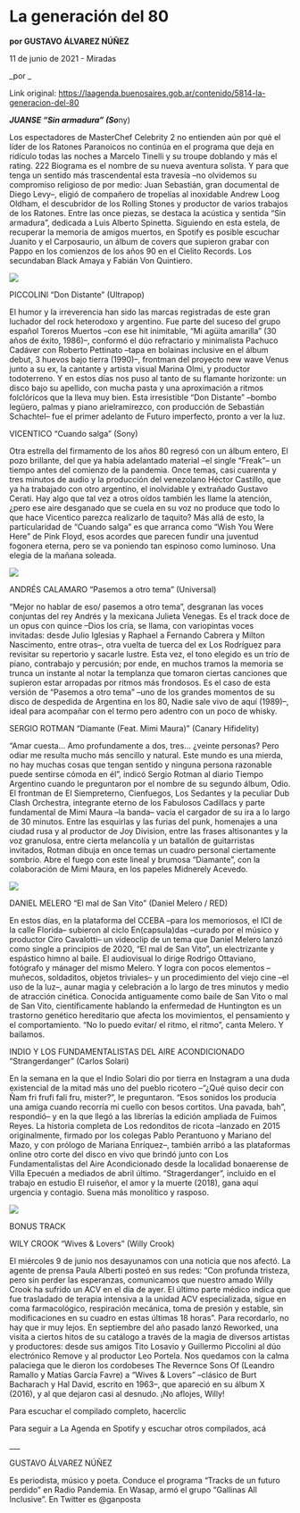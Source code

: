 # La generación del 80

**por GUSTAVO ÁLVAREZ NÚÑEZ**

11 de junio de 2021 - Miradas

_por _

Link original: https://laagenda.buenosaires.gob.ar/contenido/5814-la-generacion-del-80



***JUANSE “Sin armadura” (So***ny)




Los espectadores de MasterChef Celebrity 2 no entienden aún por qué el líder de los Ratones Paranoicos no continúa en el programa que deja en ridículo todas las noches a Marcelo Tinelli y su troupe doblando y más el rating. 222 Biograma es el nombre de su nueva aventura solista. Y para que tenga un sentido más trascendental esta travesía –no olvidemos su compromiso religioso de por medio: Juan Sebastián, gran documental de Diego Levy–, eligió de compañero de tropelías al inoxidable Andrew Loog Oldham, el descubridor de los Rolling Stones y productor de varios trabajos de los Ratones. Entre las once piezas, se destaca la acústica y sentida “Sin armadura”, dedicada a Luis Alberto Spinetta. Siguiendo en esta estela, de recuperar la memoria de amigos muertos, en Spotify es posible escuchar Juanito y el Carposaurio, un álbum de covers que supieron grabar con Pappo en los comienzos de los años 90 en el Cielito Records. Los secundaban Black Amaya y Fabián Von Quintiero.




![](https://cdn.flowlikemusic.com/files/images/52718/1d885ae0-f5f9-4c63-972e-813e532ca655.jpeg)




PICCOLINI “Don Distante” (Ultrapop)




El humor y la irreverencia han sido las marcas registradas de este gran luchador del rock heterodoxo y argentino. Fue parte del suceso del grupo español Toreros Muertos –con ese hit inimitable, “Mi agüita amarilla” (30 años de éxito, 1986)–, conformó el dúo refractario y minimalista Pachuco Cadáver con Roberto Pettinato –tapa en bolainas inclusive en el álbum debut, 3 huevos bajo tierra (1990)–, frontman del proyecto new wave Venus junto a su ex, la cantante y artista visual Marina Olmi, y productor todoterreno. Y en estos días nos puso al tanto de su flamante horizonte: un disco bajo su apellido, con mucha pasta y una aproximación a ritmos folclóricos que la lleva muy bien. Esta irresistible “Don Distante” –bombo legüero, palmas y piano arielramirezco, con producción de Sebastián Schachtel– fue el primer adelanto de Futuro imperfecto, pronto a ver la luz.




VICENTICO “Cuando salga” (Sony)




Otra estrella del firmamento de los años 80 regresó con un álbum entero, El pozo brillante, del que ya había adelantado material –el single “Freak”– un tiempo antes del comienzo de la pandemia. Once temas, casi cuarenta y tres minutos de audio y la producción del venezolano Héctor Castillo, que ya ha trabajado con otro argentino, el inolvidable y extrañado Gustavo Cerati. Hay algo que tal vez a otros oídos también les llame la atención, ¿pero ese aire desganado que se cuela en su voz no produce que todo lo que hace Vicentico parezca realizarlo de taquito? Más allá de esto, la particularidad de “Cuando salga” es que arranca como “Wish You Were Here” de Pink Floyd, esos acordes que parecen fundir una juventud fogonera eterna, pero se va poniendo tan espinoso como luminoso. Una elegía de la mañana soleada.




![](https://cdn.flowlikemusic.com/files/images/52720/73e31c34-c471-425b-b33a-72b00bee7640.jpeg)




ANDRÉS CALAMARO “Pasemos a otro tema” (Universal)




“Mejor no hablar de eso/ pasemos a otro tema”, desgranan las voces conjuntas del rey Andrés y la mexicana Julieta Venegas. Es el track doce de un opus con quince –Dios los cría, se llama, con variopintas voces invitadas: desde Julio Iglesias y Raphael a Fernando Cabrera y Milton Nascimento, entre otras–, otra vuelta de tuerca del ex Los Rodríguez para revisitar su repertorio y sacarle lustre. Esta vez, el tono elegido es un trío de piano, contrabajo y percusión; por ende, en muchos tramos la memoria se trunca un instante al notar la templanza que tomaron ciertas canciones que supieron estar arropadas por ritmos más frondosos. Es el caso de esta versión de “Pasemos a otro tema” –uno de los grandes momentos de su disco de despedida de Argentina en los 80, Nadie sale vivo de aquí (1989)–, ideal para acompañar con el termo pero adentro con un poco de whisky.




SERGIO ROTMAN “Diamante (Feat. Mimi Maura)” (Canary Hifidelity)




“Amar cuesta… Amo profundamente a dos, tres… ¿veinte personas? Pero odiar me resulta mucho más sencillo y natural. Este mundo es una mierda, no hay muchas cosas que tengan sentido y ninguna persona razonable puede sentirse cómoda en él”, indicó Sergio Rotman al diario Tiempo Argentino cuando le preguntaron por el nombre de su segundo álbum, Odio. El frontman de El Siempreterno, Cienfuegos, Los Sedantes y la peculiar Dub Clash Orchestra, integrante eterno de los Fabulosos Cadillacs y parte fundamental de Mimi Maura –la banda– vacía el cargador de su ira a lo largo de 30 minutos. Entre las esquirlas y las furias del punk, homenajes a una ciudad rusa y al productor de Joy Division, entre las frases altisonantes y la voz granulosa, entre cierta melancolía y un batallón de guitarristas invitados, Rotman dibuja en once temas un cuadro personal ciertamente sombrío. Abre el fuego con este lineal y brumosa “Diamante”, con la colaboración de Mimi Maura, en los papeles Midnerely Acevedo.




![](https://cdn.flowlikemusic.com/files/images/52721/789c08c0-f6a1-4bf3-a4ac-dd17fb24ce09.jpeg)




DANIEL MELERO “El mal de San Vito” (Daniel Melero / RED)




En estos días, en la plataforma del CCEBA –para los memoriosos, el ICI de la calle Florida– subieron al ciclo En(capsula)das –curado por el músico y productor Ciro Cavalotti– un videoclip de un tema que Daniel Melero lanzó como single a principios de 2020, “El mal de San Vito”, un electrizante y espástico himno al baile. El audiovisual lo dirige Rodrigo Ottaviano, fotógrafo y mánager del mismo Melero. Y logra con pocos elementos –muñecos, soldaditos, objetos triviales– y un procedimiento del viejo cine –el uso de la luz–, aunar magia y celebración a lo largo de tres minutos y medio de atracción cinética. Conocida antiguamente como baile de San Vito o mal de San Vito, científicamente hablando la enfermedad de Huntington es un trastorno genético hereditario que afecta los movimientos, el pensamiento y el comportamiento. “No lo puedo evitar/ el ritmo, el ritmo”, canta Melero. Y bailamos.




INDIO Y LOS FUNDAMENTALISTAS DEL AIRE ACONDICIONADO “Strangerdanger” (Carlos Solari)




En la semana en la que el Indio Solari dio por tierra en Instagram a una duda existencial de la mitad más uno del pueblo ricotero –“¿Qué quiso decir con Ñam fri frufi fali fru, mister?”, le preguntaron. “Esos sonidos los producía una amiga cuando recorría mi cuello con besos cortitos. Una pavada, bah”, respondió– y en la que llegó a las librerías la edición ampliada de Fuimos Reyes. La historia completa de Los redonditos de ricota –lanzado en 2015 originalmente, firmado por los colegas Pablo Perantuono y Mariano del Mazo, y con prólogo de Mariana Enríquez–, también arribó a las plataformas online otro corte del disco en vivo que brindó junto con Los Fundamentalistas del Aire Acondicionado desde la localidad bonaerense de Villa Epecuén a mediados de abril último. “Stragerdanger”, incluido en el trabajo en estudio El ruiseñor, el amor y la muerte (2018), gana aquí urgencia y contagio. Suena más monolítico y rasposo.




![](https://cdn.flowlikemusic.com/files/images/52727/24b895e8-72f7-4140-88a0-90078ee0e68a.jpeg)




BONUS TRACK




WILY CROOK “Wives & Lovers” (Willy Crook)




El miércoles 9 de junio nos desayunamos con una noticia que nos afectó. La agente de prensa Paula Alberti posteó en sus redes: “Con profunda tristeza, pero sin perder las esperanzas, comunicamos que nuestro amado Willy Crook ha sufrido un ACV en el día de ayer. El último parte médico indica que fue trasladado de terapia intensiva a la unidad ACV especializada, sigue en coma farmacológico, respiración mecánica, toma de presión y estable, sin modificaciones en su cuadro en estas últimas 18 horas”. Para recordarlo, no hay que ir muy lejos. En septiembre del año pasado lanzó Reworked, una visita a ciertos hitos de su catálogo a través de la magia de diversos artistas y productores: desde sus amigos Tito Losavio y Guillermo Piccolini al dúo electrónico Remove y al productor Leo Portela. Nos quedamos con la calma palaciega que le dieron los cordobeses The Revernce Sons Of (Leandro Ramallo y Matías García Favre) a “Wives & Lovers” –clásico de Burt Bacharach y Hal David, escrito en 1963–, que apareció en su álbum X (2016), y al que dejaron casi al desnudo. ¡No aflojes, Willy!




Para escuchar el compilado completo, hacerclic




Para seguir a La Agenda en Spotify y escuchar otros compilados, acá




\_\_\_




GUSTAVO ÁLVAREZ NÚÑEZ




Es periodista, músico y poeta. Conduce el programa “Tracks de un futuro perdido” en Radio Pandemia. En Wasap, armó el grupo “Gallinas All Inclusive”. En Twitter es @ganposta



